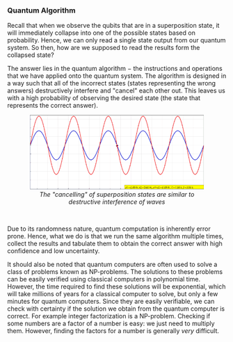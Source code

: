 <span></span>

### Quantum Algorithm
Recall that when we observe the qubits that are in a superposition state, it will immediately collapse into one of the possible states based on probability. Hence, we can only read a single state output from our quantum system. So then, how are we supposed to read the results form the collapsed state? 

The answer lies in the quantum algorithm $-$​ the instructions and operations that we have applied onto the quantum system. The algorithm is designed in a way such that all of the incorrect states (states representing the wrong answers) destructively interfere and "cancel" each other out. This leaves us with a high probability of observing the desired state (the state that represents the correct answer). 

<figure align="center">
<img src="../assets/destructive_interference.gif" alt="drawing" width="400" />
<figcaption><i>The "cancelling" of superposition states are similar to destructive interference of waves</i></figcaption>
</figure>

<br />

Due to its randomness nature, quantum computation is inherently error prone. Hence, what we do is that we run the same algorithm multiple times, collect the results and tabulate them to obtain the correct answer with high confidence and low uncertainty. 

It should also be noted that quantum computers are often used to solve a class of problems known as NP-problems. The solutions to these problems can be easily verified using classical computers in polynomial time. However, the time required to find these solutions will be exponential, which will take millions of years for a classical computer to solve, but only a few minutes for quantum computers. Since they are easily verifiable, we can check with certainty if the solution we obtain from the quantum computer is correct. For example integer factorization is a NP-problem. Checking if some numbers are a factor of a number is easy: we just need to multiply them. However, finding the factors for a number is generally *very* difficult. 
